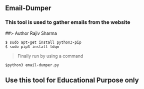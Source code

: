 ## Email-Dumper

### This tool is used to gather emails from the website
##> Author Rajiv Sharma 

`$ sudo apt-get install python3-pip`<br>
`$ sudo pip3 install tdqm`

> Finally run by using a command 

`$python3 email-dumper.py`

## **Use this tool for Educational Purpose only**
